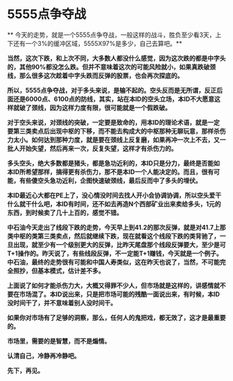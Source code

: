 5555点争夺战
====

			

** 今天的走势，就是一个5555点争夺战，一般这样的战斗，胜负至少看3天，上下还有一个3%的缓冲区域，5555X97%是多少，自己去算吧。**

**当然，这次下跌，和上次不同，大多数人都没什么感觉，因为这次跌的都是中字头的，其他90%都没怎么跌。但并不意味着这次的可能风险就小，如果真跌破颈线，那么很多这次趁着中字头跌而反弹的股票，也会再次探底的。**

**所以，5555点争夺战，对于多头来说，是输不起的。空头反而是无所谓，反正后面还是6000点、6100点的防线，其实，站在本ID的空头立场，本ID不大愿意这样就破了颈线，因为这样力度有限，很可能就是一个假跌破。**

**对于空头来说，对颈线的突破，一定要是致命的，用本ID的理论术语，就是一定要第三类卖点后出现中枢的下移，而不能去构成大的中枢那种无聊玩意，那样杀伤力太小。如何达到那种力度，就是要在颈线上反复磨，如果再冲一次上不去，又一批人开始失望，然后再来一次，反复失望，这样才有杀伤力的。**

**多头空头，绝大多数都是猪头，都是急功近利的，本ID只是分力，最终是否能如本ID所希望那样，搞得更有杀伤力，那不是本ID一个人能决定的。而且，很有可能，有些傻空头急功近利，企图快速破颈线，最后反而中了多头的埋伏。**

**本ID最近心大都在PE上了，没心情没时间去找人开小会协调协调，所以空头爱干什么就干什么吧，本ID有时间，还不如去再造N个西部矿业出来卖给多头，1元的东西，到时候卖了几十上百的，感觉不错。**

**中石油今天走出了线段下跌的走势，今天早上到41.2的那次反弹，就是对41.7上那类中枢的类第三类卖点，然后就继续下跌，现在就看这个线段下跌的类背驰了，一旦出现，就至少有一个级别更大的反弹，比昨天尾盘那个线段反弹要大，至少是可T+1操作的。昨天说了，有些线段反弹，不一定能T+1赚钱，今天就是一个例子。中石油，最终的走势很有可能和中国人寿类似，这在昨天也说了，当然，不可能完全照抄，但基本模式，估计差不多。**

**上面说了如何才能杀伤力大，大概又得罪不少人，但市场就是这样的，讲感情就不要在市场混了。本ID说出来，只是把市场可能的残酷一面说出来，有时候，本ID没时间干了，并不意味着别人没时间干。**

**如果你对市场有了足够的洞察，那么，任何人的鬼把戏，都无效了，这才是最重要的。**

**市场里，需要的是智慧，而不是煽情。**

**认清自己，冷静再冷静吧。**

**先下，再见。**
